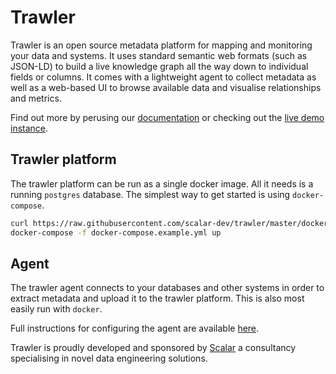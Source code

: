 # Trawler

Trawler is an open source metadata platform for mapping and monitoring your data
and systems. It uses standard semantic web formats (such as
JSON-LD) to build a live knowledge graph all the way down to individual fields
or columns. It comes with a lightweight agent to collect metadata as well as a
web-based UI to browse available data and visualise relationships and metrics.

Find out more by perusing our [documentation](https://doc.trawler.dev) or
checking out the [live demo instance](https://app.trawler.dev).

## Trawler platform
The trawler platform can be run as a single docker image. All it needs is a
running `postgres` database. The simplest way to get started is using
`docker-compose`.

```bash
curl https://raw.githubusercontent.com/scalar-dev/trawler/master/docker-compose.example.yml
docker-compose -f docker-compose.example.yml up
```

## Agent
The trawler agent connects to your databases and other systems in order to
extract metadata and upload it to the trawler platform. This is also most easily
run with `docker`.

Full instructions for configuring the agent are available
[here](https://docs.trawler.dev/getting-started).

Trawler is proudly developed and sponsored by [Scalar](https://www.scalar.dev) a
consultancy specialising in novel data engineering solutions.

